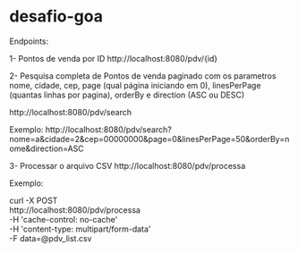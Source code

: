 # desafio-goa

Endpoints:

1- Pontos de venda por ID
http://localhost:8080/pdv/{id}

2- Pesquisa completa de Pontos de venda paginado com os parametros nome, cidade, cep, page (qual página iniciando em 0), linesPerPage (quantas linhas por pagina), orderBy e direction (ASC ou DESC)

http://localhost:8080/pdv/search

Exemplo:
http://localhost:8080/pdv/search?nome=a&cidade=2&cep=00000000&page=0&linesPerPage=50&orderBy=nome&direction=ASC

3- Processar o arquivo CSV
http://localhost:8080/pdv/processa

Exemplo:

curl -X POST \
  http://localhost:8080/pdv/processa \
  -H 'cache-control: no-cache' \
  -H 'content-type: multipart/form-data' \
  -F data=@pdv_list.csv
